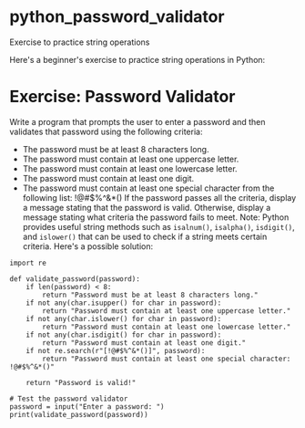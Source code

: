# python_password_validator
Exercise to practice string operations

Here's a beginner's exercise to practice string operations in Python:
# Exercise: Password Validator
Write a program that prompts the user to enter a password and then validates that password using the following criteria:
- The password must be at least 8 characters long.
- The password must contain at least one uppercase letter.
- The password must contain at least one lowercase letter.
- The password must contain at least one digit.
- The password must contain at least one special character from the following list: !@#$%^&*()
If the password passes all the criteria, display a message stating that the password is valid. Otherwise, display a message stating what criteria the password fails to meet.
Note: Python provides useful string methods such as `isalnum()`, `isalpha()`, `isdigit()`, and `islower()` that can be used to check if a string meets certain criteria.
Here's a possible solution:

```
import re

def validate_password(password):
    if len(password) < 8:
        return "Password must be at least 8 characters long."
    if not any(char.isupper() for char in password):
        return "Password must contain at least one uppercase letter."
    if not any(char.islower() for char in password):
        return "Password must contain at least one lowercase letter."
    if not any(char.isdigit() for char in password):
        return "Password must contain at least one digit."
    if not re.search(r"[!@#$%^&*()]", password):
        return "Password must contain at least one special character: !@#$%^&*()"
    
    return "Password is valid!"

# Test the password validator
password = input("Enter a password: ")
print(validate_password(password))
```